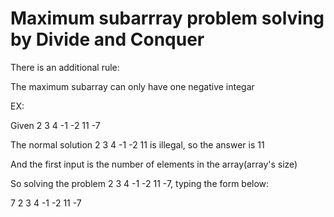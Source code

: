 
# Maximum subarrray problem solving by Divide and Conquer


There is an additional rule:

The maximum subarray can only have one negative integar

EX:

Given 2 3 4 -1 -2 11 -7

The normal solution 2 3 4 -1 -2 11 is illegal, so the answer is 11

And the first input is the number of elements in the array(array's size)

So solving the problem 2 3 4 -1 -2 11 -7, typing the form below:

7
2 3 4 -1 -2 11 -7
